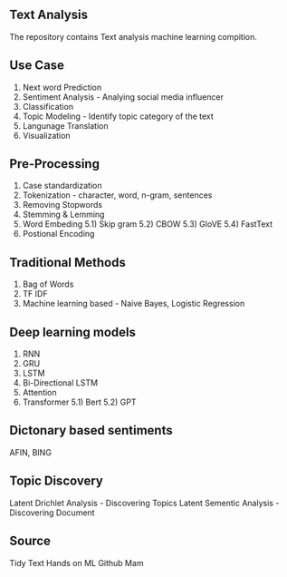 ## Text Analysis

The repository contains Text analysis machine learning compition.

## Use Case

1) Next word Prediction
2) Sentiment Analysis - Analying social media influencer
3) Classification
4) Topic Modeling - Identify topic category of the text 
5) Langunage Translation
6) Visualization

## Pre-Processing

1) Case standardization
2) Tokenization - character, word, n-gram, sentences
3) Removing Stopwords 
4) Stemming & Lemming
5) Word Embeding
5.1) Skip gram
5.2) CBOW
5.3) GloVE
5.4) FastText
6) Postional Encoding

## Traditional Methods

1) Bag of Words
2) TF IDF
3) Machine learning based - Naive Bayes, Logistic Regression

## Deep learning models

1) RNN
2) GRU
3) LSTM
3) Bi-Directional LSTM
4) Attention
5) Transformer
5.1) Bert
5.2) GPT

## Dictonary based sentiments

AFIN, BING

## Topic Discovery

Latent Drichlet Analysis - Discovering Topics
Latent Sementic Analysis - Discovering Document

## Source
Tidy Text
Hands on ML
Github Mam